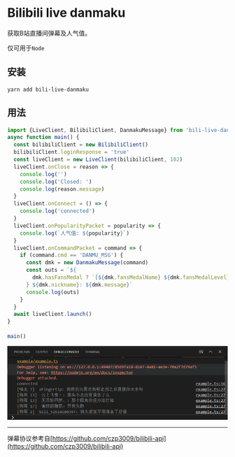 # Bilibili live danmaku

获取B站直播间弹幕及人气值。

仅可用于`Node`

## 安装

```shell
yarn add bili-live-danmaku
```

## 用法

```typescript
import {LiveClient, BilibiliClient, DanmakuMessage} from 'bili-live-danmaku'
async function main() {
  const bilibiliClient = new BilibiliClient()
  bilibiliClient.loginResponse = 'true'
  const liveClient = new LiveClient(bilibiliClient, 102)
  liveClient.onClose = reason => {
    console.log('')
    console.log('Closed: ')
    console.log(reason.message)
  }
  liveClient.onConnect = () => {
    console.log('connected')
  }
  liveClient.onPopularityPacket = popularity => {
    console.log(`人气值: ${popularity}`)
  }
  liveClient.onCommandPacket = command => {
    if (command.cmd == 'DANMU_MSG') {
      const dmk = new DanmakuMessage(command)
      const outs = `${
        dmk.hasFansMedal ? `[${dmk.fansMedalName} ${dmk.fansMedalLevel}] ` : ''
      } ${dmk.nickname}: ${dmk.message}`
      console.log(outs)
    }
  }
  await liveClient.launch()
}

main()
```

![example](doc/example.png)

---

弹幕协议参考自[https://github.com/czp3009/bilibili-api](https://github.com/czp3009/bilibili-api)